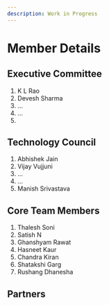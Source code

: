 ```yaml
---
description: Work in Progress
---
```


# Member Details

## Executive Committee <a href="#divoc-presentations" id="divoc-presentations"></a>

1. K L Rao
2. Devesh Sharma
3. ...
4. ...
5.

## Technology Council <a href="#divoc-presentations" id="divoc-presentations"></a>

1. Abhishek Jain
2. Vijay Vujjuni
3. ...
4. ...
5. Manish Srivastava

## Core Team Members <a href="#divoc-presentations" id="divoc-presentations"></a>

1. Thalesh Soni
2. Satish N
3. Ghanshyam Rawat
4. Hasneet Kaur
5. Chandra Kiran
6. Shatakshi Garg
7. Rushang Dhanesha

## Partners <a href="#divoc-presentations" id="divoc-presentations"></a>
